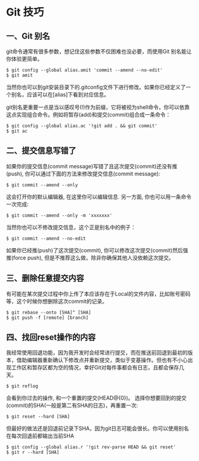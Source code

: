 # Git 技巧

## 一、Git 别名

git命令通常有很多参数，想记住这些参数不仅困难也没必要，而使用Git 别名能让你体验更简单。

```
$ git config --global alias.amit 'commit --amend --no-edit'
$ git amit
```

当然你也可以到git安装目录下的.gitconfig文件下进行修改。如果你已经定义了一个别名，应该可以在[alias]下看到对应信息。

git别名更重要一点是当以感叹号(!)作为前缀，它将被视为shell命令，你可以依靠这点实现组合命令。例如将暂存(add)和提交(commit)组合成一条命令：

```
$ git config --global alias.ac '!git add . && git commit'
$ git ac
```

## 二、提交信息写错了

如果你的提交信息(commit message)写错了且这次提交(commit)还没有推(push), 你可以通过下面的方法来修改提交信息(commit message):

```
$ git commit --amend --only
```

这会打开你的默认编辑器, 在这里你可以编辑信息. 另一方面, 你也可以用一条命令一次完成:

```
$ git commit --amend --only -m 'xxxxxxx'
```

当然你也可以不修改提交信息，这个正是别名中的例子：

```
$ git commit --amend --no-edit
```

如果你已经推(push)了这次提交(commit), 你可以修改这次提交(commit)然后强推(force push), 但是不推荐这么做，除非你确保其他人没依赖这次提交。

## 三、删除任意提交内容

有可能在某次提交过程中你上传了本应该存在于Local的文件内容，比如账号密码等，这个时候你想删除这次commit的记录。

```
$ git rebase --onto [SHA]^ [SHA]
$ git push -f [remote] [branch]
```

## 四、找回reset操作的内容

我经常使用回退功能，因为我开发时会经常进行提交，而在推送前回退到最初的版本，借助编辑器重新确认下修改点并重新提交，类似于变基操作。但也有不小心出现工作区和暂存区都为空的情况，幸好Git对每件事都会有日志，且都会保存几天。

```
$ git reflog
```

会看到你过去的操作, 和一个重置的提交(HEAD@{0})。 选择你想要回到的提交(commit)的SHA(一般是第二有SHA的日志)，再重置一次:

```
$ git reset --hard [SHA]
```

但最好的做法还是回退前记录下SHA，因为git日志可能会很长。你可以使用别名在每次回退前都输出当前SHA

```
$ git config --global alias.r '!git rev-parse HEAD && git reset'
$ git r --hard [SHA]
```